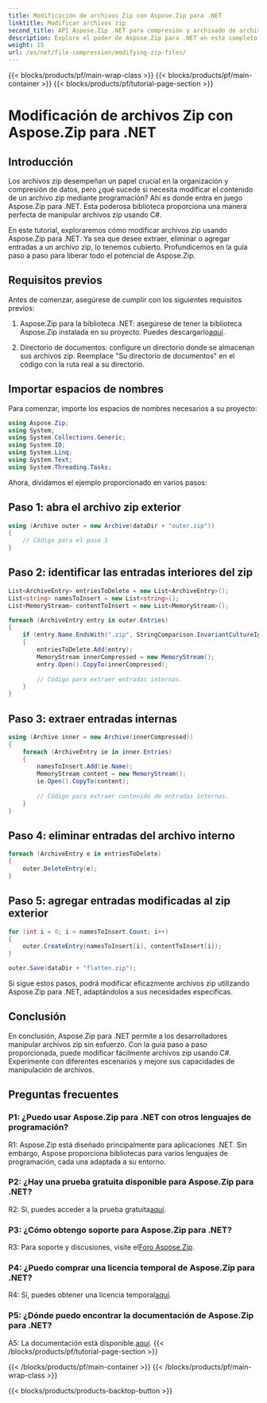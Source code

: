 ```yaml
---
title: Modificación de archivos Zip con Aspose.Zip para .NET
linktitle: Modificar archivos zip
second_title: API Aspose.Zip .NET para compresión y archivado de archivos
description: Explore el poder de Aspose.Zip para .NET en este completo tutorial. Aprenda a modificar archivos zip sin problemas usando C#.
weight: 15
url: /es/net/file-compression/modifying-zip-files/
---
```


{{< blocks/products/pf/main-wrap-class >}}
{{< blocks/products/pf/main-container >}}
{{< blocks/products/pf/tutorial-page-section >}}

# Modificación de archivos Zip con Aspose.Zip para .NET

## Introducción

Los archivos zip desempeñan un papel crucial en la organización y compresión de datos, pero ¿qué sucede si necesita modificar el contenido de un archivo zip mediante programación? Ahí es donde entra en juego Aspose.Zip para .NET. Esta poderosa biblioteca proporciona una manera perfecta de manipular archivos zip usando C#.

En este tutorial, exploraremos cómo modificar archivos zip usando Aspose.Zip para .NET. Ya sea que desee extraer, eliminar o agregar entradas a un archivo zip, lo tenemos cubierto. Profundicemos en la guía paso a paso para liberar todo el potencial de Aspose.Zip.

## Requisitos previos

Antes de comenzar, asegúrese de cumplir con los siguientes requisitos previos:

1.  Aspose.Zip para la biblioteca .NET: asegúrese de tener la biblioteca Aspose.Zip instalada en su proyecto. Puedes descargarlo[aquí](https://releases.aspose.com/zip/net/).

2. Directorio de documentos: configure un directorio donde se almacenan sus archivos zip. Reemplace "Su directorio de documentos" en el código con la ruta real a su directorio.

## Importar espacios de nombres

Para comenzar, importe los espacios de nombres necesarios a su proyecto:

```csharp
using Aspose.Zip;
using System;
using System.Collections.Generic;
using System.IO;
using System.Linq;
using System.Text;
using System.Threading.Tasks;
```

Ahora, dividamos el ejemplo proporcionado en varios pasos:

## Paso 1: abra el archivo zip exterior

```csharp
using (Archive outer = new Archive(dataDir + "outer.zip"))
{
    // Código para el paso 1
}
```

## Paso 2: identificar las entradas interiores del zip

```csharp
List<ArchiveEntry> entriesToDelete = new List<ArchiveEntry>();
List<string> namesToInsert = new List<string>();
List<MemoryStream> contentToInsert = new List<MemoryStream>();

foreach (ArchiveEntry entry in outer.Entries)
{
    if (entry.Name.EndsWith(".zip", StringComparison.InvariantCultureIgnoreCase))
    {
        entriesToDelete.Add(entry);
        MemoryStream innerCompressed = new MemoryStream();
        entry.Open().CopyTo(innerCompressed);
        
        // Código para extraer entradas internas.
    }
}
```

## Paso 3: extraer entradas internas

```csharp
using (Archive inner = new Archive(innerCompressed))
{
    foreach (ArchiveEntry ie in inner.Entries)
    {
        namesToInsert.Add(ie.Name);
        MemoryStream content = new MemoryStream();
        ie.Open().CopyTo(content);
        
        // Código para extraer contenido de entradas internas.
    }
}
```

## Paso 4: eliminar entradas del archivo interno

```csharp
foreach (ArchiveEntry e in entriesToDelete)
{
    outer.DeleteEntry(e);
}
```

## Paso 5: agregar entradas modificadas al zip exterior

```csharp
for (int i = 0; i < namesToInsert.Count; i++)
{
    outer.CreateEntry(namesToInsert[i], contentToInsert[i]);
}

outer.Save(dataDir + "flatten.zip");
```

Si sigue estos pasos, podrá modificar eficazmente archivos zip utilizando Aspose.Zip para .NET, adaptándolos a sus necesidades específicas.

## Conclusión

En conclusión, Aspose.Zip para .NET permite a los desarrolladores manipular archivos zip sin esfuerzo. Con la guía paso a paso proporcionada, puede modificar fácilmente archivos zip usando C#. Experimente con diferentes escenarios y mejore sus capacidades de manipulación de archivos.

## Preguntas frecuentes

### P1: ¿Puedo usar Aspose.Zip para .NET con otros lenguajes de programación?

R1: Aspose.Zip está diseñado principalmente para aplicaciones .NET. Sin embargo, Aspose proporciona bibliotecas para varios lenguajes de programación, cada una adaptada a su entorno.

### P2: ¿Hay una prueba gratuita disponible para Aspose.Zip para .NET?

 R2: Sí, puedes acceder a la prueba gratuita[aquí](https://releases.aspose.com/).

### P3: ¿Cómo obtengo soporte para Aspose.Zip para .NET?

 R3: Para soporte y discusiones, visite el[Foro Aspose.Zip](https://forum.aspose.com/c/zip/37).

### P4: ¿Puedo comprar una licencia temporal de Aspose.Zip para .NET?

 R4: Sí, puedes obtener una licencia temporal[aquí](https://purchase.aspose.com/temporary-license/).

### P5: ¿Dónde puedo encontrar la documentación de Aspose.Zip para .NET?

 A5: La documentación está disponible.[aquí](https://reference.aspose.com/zip/net/).
{{< /blocks/products/pf/tutorial-page-section >}}

{{< /blocks/products/pf/main-container >}}
{{< /blocks/products/pf/main-wrap-class >}}

{{< blocks/products/products-backtop-button >}}
